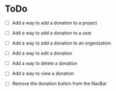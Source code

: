 # ToDo 

- [ ] Add a way to add a donation to a project
- [ ] Add a way to add a donation to a user
- [ ] Add a way to add a donation to an organization
- [ ] Add a way to edit a donation
- [ ] Add a way to delete a donation
- [ ] Add a way to view a donation

- [ ] Remove the donation button from the NavBar
